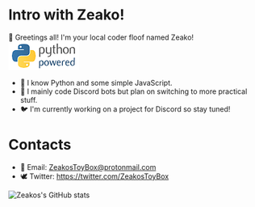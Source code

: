 # Intro with Zeako!
👋 Greetings all! I'm your local coder floof named Zeako!
[![N|Solid](https://raw.githubusercontent.com/willtheorangeguy/Python-Logo-Widgets/master/pythonpoweredlengthgif.gif)](https://www.python.org/)
- 🌱 I know Python and some simple JavaScript. 
- 🦊 I mainly code Discord bots but plan on switching to more practical stuff.
- 🐦 I'm currently working on a project for Discord so stay tuned!

# Contacts
- 📧 Email: ZeakosToyBox@protonmail.com
- 🕊️ Twitter: https://twitter.com/ZeakosToyBox


![Zeakos's GitHub stats](https://github-readme-stats.vercel.app/api?username=ZeakoJPG&show_icons=true&theme=omni)
